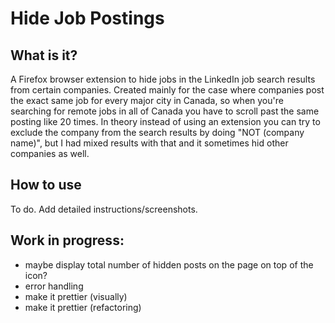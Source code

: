 # Hide Job Postings

## What is it?

A Firefox browser extension to hide jobs in the LinkedIn job search results from certain companies.
Created mainly for the case where companies post the exact same job for every major city in Canada, so when you're searching for remote jobs in all of Canada you have to scroll past the same posting like 20 times.
In theory instead of using an extension you can try to exclude the company from the search results by doing "NOT (company name)", but I had mixed results with that and it sometimes hid other companies as well.

## How to use

To do. Add detailed instructions/screenshots.

## Work in progress:

- maybe display total number of hidden posts on the page on top of the icon?
- error handling
- make it prettier (visually)
- make it prettier (refactoring)
